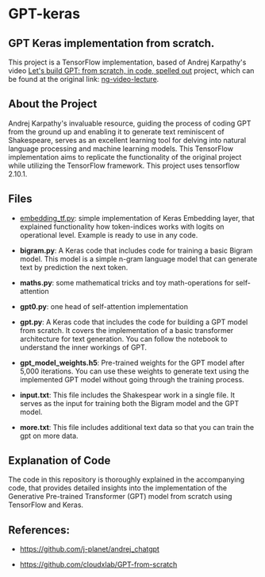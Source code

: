 # GPT-keras

## **GPT Keras implementation from scratch.**

This project is a TensorFlow implementation, based of Andrej Karpathy's video [Let's build GPT: from scratch, in code, spelled out](https://www.youtube.com/watch?v=kCc8FmEb1nY) project, which can be found at the original link: [ng-video-lecture](https://github.com/karpathy/ng-video-lecture).

## About the Project

Andrej Karpathy's invaluable resource, guiding the process of coding GPT from the ground up and enabling it to generate text reminiscent of Shakespeare, serves as an excellent learning tool for delving into natural language processing and machine learning models. This TensorFlow implementation aims to replicate the functionality of the original project while utilizing the TensorFlow framework. This project uses tensorflow 2.10.1.

## Files

- [embedding_tf.py](examples/embedding_tf.py): simple implementation of Keras Embedding layer, that explained functionality how token-indices works with logits on operational level. Example is ready to use in any code.

- **bigram.py**: A Keras code that includes code for training a basic Bigram model. This model is a simple n-gram language model that can generate text by prediction the next token.

- **maths.py**: some mathematical tricks and toy math-operations for self-attention

- **gpt0.py**: one head of self-attention implementation

- **gpt.py**: A Keras code that includes the code for building a GPT model from scratch. It covers the implementation of a basic transformer architecture for text generation. You can follow the notebook to understand the inner workings of GPT.

- **gpt_model_weights.h5**: Pre-trained weights for the GPT model after 5,000 iterations. You can use these weights to generate text using the implemented GPT model without going through the training process.

- **input.txt**: This file includes the Shakespear work in a single file. It serves as the input for training both the Bigram model and the GPT model.

- **more.txt**: This file includes additional text data so that you can train the gpt on more data.

## Explanation of Code

The code in this repository is thoroughly explained in the accompanying code, that provides detailed insights into the implementation of the Generative Pre-trained Transformer (GPT) model from scratch using TensorFlow and Keras.


## References:

* https://github.com/j-planet/andrej_chatgpt

* https://github.com/cloudxlab/GPT-from-scratch

